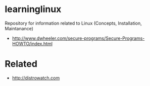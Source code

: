 learninglinux
=============

Repository for information related to Linux (Concepts, Installation, Maintanance)

* http://www.dwheeler.com/secure-programs/Secure-Programs-HOWTO/index.html

# Related

* http://distrowatch.com
